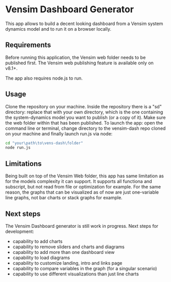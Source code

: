 # Vensim Dashboard Generator

This app allows to build a decent looking dashboard from a Vensim system dynamics model and to run it on a browser locally.

## Requirements

Before running this application, the Vensim web folder needs to be published first. The Vensim web publishing feature is available only on  v8.1+. 

The app also requires node.js to run.

## Usage

Clone the repository on your machine. Inside the repository there is a "sd" directory: replace that with your own directory, which is the one containing the system-dynamics model you want to publish (or a copy of it). Make sure the web folder within that has been published.
To launch the app: open the command line or terminal, change directory to the vensim-dash repo cloned on your machine and finally launch run.js via node:

```bash
cd "your\path\to\vens-dash\folder"
node run.js
```

## Limitations

Being built on top of the Vensim Web folder, this app has same limitation as for the models complexity it can support. It supports all functiona and subscript, but not read from file or optimization for example. For the same reason, the graphs that can be visualized as of now are just one-variable line graphs, not bar charts or stack graphs for example.

## Next steps
The Vensim Dashboard generator is still work in progress. Next steps for development:
* capability to add charts
* capability to remove sliders and charts and diagrams
* capability to add more than one dashboard view
* capability to load diagrams
* capability to customize landing, intro and links page
* capability to compare variables in the graph (for a singular scenario)
* capability to use different visualizations than just line charts
